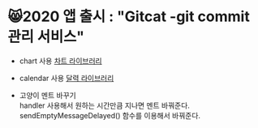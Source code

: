 # 😸2020 앱 출시 : "Gitcat -git commit 관리 서비스"

* chart 사용
[차트 라이브러리](https://github.com/PhilJay/MPAndroidChart)

* calendar 사용
[달력 라이브러리](https://github.com/prolificinteractive/material-calendarview)

* 고양이 멘트 바꾸기 <br/>
handler 사용해서 원하는 시간만큼 지나면 멘트 바꿔준다.<br/>
sendEmptyMessageDelayed() 함수를 이용해서 바꿔준다.
